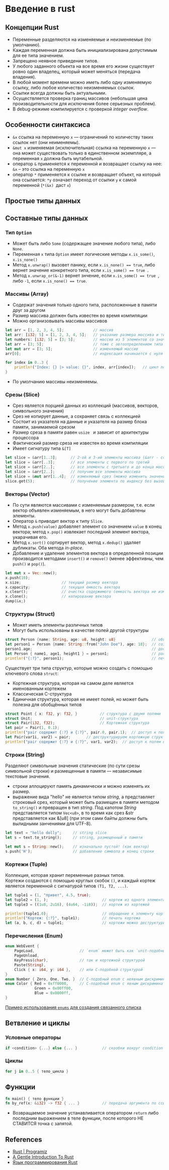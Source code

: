 # Введение в rust
## Концепции Rust
* Переменные разделяются на изменяемые и неизменяемые (по умолчанию).
* Каждая переменная должна быть инициализирована допустимым для ее типа значением.
* Запрещено неявное приведение типов.
* У любого заданного объекта на все время его жизни существует ровно один владелец, который может меняться (передача владения).
* В любой момент времени можно иметь либо одну изменяемую ссылку, либо любое количество неизменяемых ссылок.
* Ссылки всегда должны быть актуальными.
* Осуществляется проверка границ массивов (небольшая цена производительности для исключения более серьезных проблем).
* В debug-режиме компилируется с проверкой _integer overflow_.
 
## Особенности синтаксиса
* `&x` ссылка на переменную `x` — ограничений по количеству таких ссылок нет (они неименяемы).
* `&mut x` изменяемая (исключительная) ссылка на переменную `x` — она может существовать только в единственном экземпляре, а переменная `x` должна быть мутабельной.
* оператор `&` применяется к переменной и возвращает ссылку на нее: `&x` – это ссылка на переменную `x`
* оператор `*` применяется к ссылке и возвращает объект, на который она ссылается: `*y` означает переход от ссылки `y` к самой переменной (`*(&x) `даст `x`)

## Простые типы данных

## Составные типы данных
### Тип `Option`
* Может быть либо `Some` (содержащее значение любого типа), либо `None`.
* Переменная `x` типа `Option` имеет логические методы `x.is_some()`, `x.is_none()`
* Метод `x.unwrap()` вызовет панику, если `x.is_none() == true`, либо вернет значение конкретного типа, если `x.is_some() == true `.
* Метод `x.unwrap_or(&-1)` вернет знчение, если `x.is_some() == true `, либо `-1`, если `x.is_none() == true`.

### Массивы (Array)
* Содержат значения только одного типа, расположенные в памяти друг за другом
* Размер массива должен быть известен во время компиляции
* Можно организовывать массивы массивов
```rust
let arr = [1, 2, 3, 4, 5];             // массив
let arr: [i32; 5] = [1, 2, 3, 4, 5];   // указание размера массива и типа его элементов
let numbers: [i32; 5] = [3; 5];        // массив из 5 элементов со значениями по умолчанию равными 3
let arr = [3; 5];                      // тоже с автоопределением типа элементов
let mut arr = [3; 5];                  // изменяемый массив
arr[0];                                // индексация начинается с нуля (обращение к первому элементу)

for index in 0..3 {
    println!("Index: {} |> value: {}", index, arr[index]);   // цикл по элементам массива
}
```
* По умолчанию массивы неизменяемы.

### Срезы (Slice)
* Срез является порцией данных из коллекций (массивов, векторов, символьного значения)
* Срез не копирует данные, а сохраняет связь с коллекцией
* Состоит из указателя на данные и указателя на размер блока памяти, занимаемой срезом
* Размер среза в памяти равен `usize ` и зависит от архитектуры процессора
* Фактический размер среза не известен во время компиляции
* Имеет сигнатуру типа `&[T]`
```rust
let slice = &arr[1..3];      // 2-ой и 3-ий элементы массива (&arr - ссылка на массив)
let slice = &arr[..3];       // все элементы с первого по третий
let slice = &arr[2..];       // все элементы с третьего и до конца массива
let slice = &arr[2..];       // получим все элементы массива
let slice = &mut arr[1..4];  // изменяемый срез (можно изменить значение внутри среза - массив должен быть изменяемым)
slice.get(5);                // получение элемента по индексу без вызова исключения (вернет объект типа `Option`)
```

### Векторы (Vector)
* По сути являются массивами с изменяемым размером, т.е. если вектор объявлен изменяемым, в него могут быть добавлены элементы.
* Оператор `&` приводит вектор к типу `Slice`.
* Метод `x.push(value)` добавляет элемент со значением `value` в конец вектора; метод `x.pop()` извлекает последний элемент вектора, укарачивая его.
* Метод  `x.sort()` сортирует вектор, метод `x.dedup()` удаляет дубликаты. Оба метода _in-place_.
* Добавление и удаление элементов вектора в определенной позиции производится методами `insert()` и `remove()` (менее эффективны, чем `push()` и `pop()`).
```rust
let mut x = Vec::new();
x.push(10);
x.size;                  // текущий размер вектора
x.capacity;              // текущая емкость вектора
x.clear();               // очистка содержимого (емкость вектора не изменяется)
x.clone();               // копирование вектора
dump(&x;)
```

### Структуры (Struct)
* Может иметь элементы различных типов
* Могут быть использованы в качестве полей другой структуры
```rust
struct Person {name: String, age: u8, height: u8}                // объявление структуры
let person1 = Person {name: String::from("John Doe"), age: 18};  // создание экзмепляра структуры  
person1.age;                                                     // доступ к полю структуры
let Person { name1, age1, height1 } = person1;                   // распаковка структуры в указанные переменные
println!("{:?}", person1);                                       // печать структуры
```
Существует три типа структур, которые можно создать с помощью ключевого слова `struct`:
* Кортежная структура, которая на самом деле является именованным кортежем
* Классическая C-структура
* Единичная структура, которая не имеет полей, но может быть полезна для обобщённых типов
```rust
struct Point { x: f32, y: f32, }          // структура с двумя полями
struct Unit;                              // unit-структура
struct Pair(i32, f32);                    // Кортежная структура
let pair = Pair(1, 0.1);
println!("pair содержит {:?} и {:?}", pair.0, pair.1);  // доступ к полям кортежной структуры
let Pair(var1i, var2) = pair;       // деструктурируем кортежную структуру
println!("pair содержит {:?} и {:?}", var1, var2);  // доступ к полям кортежной структуры
```

### Строки (String)
Разделяют символьные значения статические (по сути срезы символьной строки) и размещенные в памяти — независимые текстовые значения.
* строки аллоцируют память динамически и можно изменять их размер.
* выражение вида "hello" не является типом _string_, а представляет строковый срез, который может быть размещен в памяти методом `to_string()` и превращен в тип _string_.
Под капотом _String_ представляется типом `Vec<u8>`, в то время как срез &str представляется как &[u8] (при этом сами байты должны быть вылидными занчениями для UTF-8).
```rust
let text = "hello dolly";     // string slice
let s = text.to_string();     // string, размещенный в памяти 

let mut s = String::new();    // изначально пустой! (как вектор)    
s.push('H');                  // добавление символа в конец строки
```

### Кортежи (Tuple)
Коллекция, которая хранит переменные разных типов.\
Кортежи создаются с помощью круглых скобок `()`, и каждый кортеж является переменной с сигнатурой типов `(T1, T2, ...)`.
```rust
let tuple1 = (1, "привет", 4.5, true);
let tuple2 = (1, );                        // кортеж из одного элемента
let tuple3 = ((1u8, 2u16), (4u64, -1i8));  // кортеж из кортежей

println!(tuple1.0);                        // обращение к элементу кортежа по индексу
println!("Кортеж: {:?}", tuple1);          // печать кортежа
let (a, b, c, d) = tuple1;                 // кортежи можно деструктурировать
```

### Перечисления (Enum)
```rust
enum WebEvent {    
    PageLoad,                    // `enum` может быть как `unit-подобным`
    PageUnload,    
    KeyPress(char),              // так и кортежной структурой
    Paste(String),  
    Click { x: i64, y: i64 },    // или С-подобной структурой    
}
enum Number { Zero, One, Two, }  // C-подобный enum с неявным дискриминатором (начинается с 0)
enum Color { Red = 0xff0000,     // C-подобный enum с явным дискриминатором
             Green = 0x00ff00,
             Blue = 0x0000ff,
}
```
[Пример использования `enums` для создания связанного списка](https://doc.rust-lang.ru/stable/rust-by-example/custom_types/enum/testcase_linked_list.html)

## Ветвление и циклы
### Условные операторы
```rust
if <condition> {...} else {... }           // скообки вокруг condition не обязхательны
```

### Циклы
```rust
for j in 0..5 { тело_цикла }
```
## Функции
```rust
fn main() { тело функции }
fn by_ref(x: &i32) -> f32 { ... }          // передача аргумента по ссылке и возврат f32-значения
```
* Возвращаемое значение устанавливается оператором `return` либо последним выражением в теле функции, после которого НЕ СТАВИТСЯ точка с запятой.

  

## References
* [Rust | Programiz](https://www.programiz.com/rust/getting-started)
* [A Gentle Introduction To Rust](https://stevedonovan.github.io/rust-gentle-intro/readme.html)
* [Язык программирования Rust](https://doc.rust-lang.ru/book/title-page.html)

